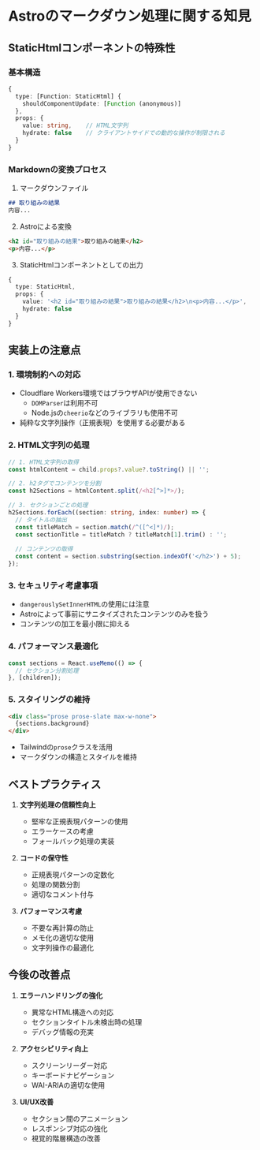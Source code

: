 # Astroのマークダウン処理に関する知見

## StaticHtmlコンポーネントの特殊性

### 基本構造
```typescript
{
  type: [Function: StaticHtml] {
    shouldComponentUpdate: [Function (anonymous)]
  },
  props: {
    value: string,    // HTML文字列
    hydrate: false    // クライアントサイドでの動的な操作が制限される
  }
}
```

### Markdownの変換プロセス
1. マークダウンファイル
```markdown
## 取り組みの結果
内容...
```

2. Astroによる変換
```html
<h2 id="取り組みの結果">取り組みの結果</h2>
<p>内容...</p>
```

3. StaticHtmlコンポーネントとしての出力
```typescript
{
  type: StaticHtml,
  props: {
    value: '<h2 id="取り組みの結果">取り組みの結果</h2>\n<p>内容...</p>',
    hydrate: false
  }
}
```

## 実装上の注意点

### 1. 環境制約への対応
- Cloudflare Workers環境ではブラウザAPIが使用できない
  - `DOMParser`は利用不可
  - Node.jsの`cheerio`などのライブラリも使用不可
- 純粋な文字列操作（正規表現）を使用する必要がある

### 2. HTML文字列の処理
```typescript
// 1. HTML文字列の取得
const htmlContent = child.props?.value?.toString() || '';

// 2. h2タグでコンテンツを分割
const h2Sections = htmlContent.split(/<h2[^>]*>/);

// 3. セクションごとの処理
h2Sections.forEach((section: string, index: number) => {
  // タイトルの抽出
  const titleMatch = section.match(/^([^<]*)/);
  const sectionTitle = titleMatch ? titleMatch[1].trim() : '';
  
  // コンテンツの取得
  const content = section.substring(section.indexOf('</h2>') + 5);
});
```

### 3. セキュリティ考慮事項
- `dangerouslySetInnerHTML`の使用には注意
- Astroによって事前にサニタイズされたコンテンツのみを扱う
- コンテンツの加工を最小限に抑える

### 4. パフォーマンス最適化
```typescript
const sections = React.useMemo(() => {
  // セクション分割処理
}, [children]);
```

### 5. スタイリングの維持
```html
<div class="prose prose-slate max-w-none">
  {sections.background}
</div>
```
- Tailwindの`prose`クラスを活用
- マークダウンの構造とスタイルを維持

## ベストプラクティス

1. **文字列処理の信頼性向上**
   - 堅牢な正規表現パターンの使用
   - エラーケースの考慮
   - フォールバック処理の実装

2. **コードの保守性**
   - 正規表現パターンの定数化
   - 処理の関数分割
   - 適切なコメント付与

3. **パフォーマンス考慮**
   - 不要な再計算の防止
   - メモ化の適切な使用
   - 文字列操作の最適化

## 今後の改善点

1. **エラーハンドリングの強化**
   - 異常なHTML構造への対応
   - セクションタイトル未検出時の処理
   - デバッグ情報の充実

2. **アクセシビリティ向上**
   - スクリーンリーダー対応
   - キーボードナビゲーション
   - WAI-ARIAの適切な使用

3. **UI/UX改善**
   - セクション間のアニメーション
   - レスポンシブ対応の強化
   - 視覚的階層構造の改善 